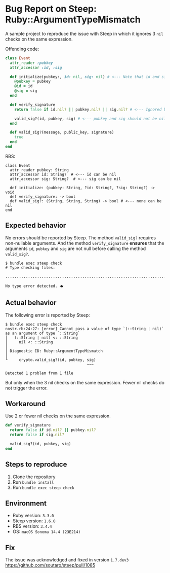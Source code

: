 # Bug Report on Steep: Ruby::ArgumentTypeMismatch

A sample project to reproduce the issue with Steep in which it ignores 3 `nil` checks on the same expression.

Offending code:

```ruby
class Event
  attr_reader :pubkey
  attr_accessor :id, :sig

  def initialize(pubkey:, id: nil, sig: nil) # <--- Note that id and sig can be nil
    @pubkey = pubkey
    @id = id
    @sig = sig
  end

  def verify_signature
    return false if id.nil? || pubkey.nil? || sig.nil? # <--- Ignored by Steep

    valid_sig?(id, pubkey, sig) # <--- pubkey and sig should not be nil here. The line above ensures that
  end

  def valid_sig?(message, public_key, signature)
    true
  end
end
```

RBS:

```rbs
class Event
  attr_reader pubkey: String
  attr_accessor id: String?  # <--- id can be nil
  attr_accessor sig: String?  # <--- sig can be nil

  def initialize: (pubkey: String, ?id: String?, ?sig: String?) -> void
  def verify_signature: -> bool
  def valid_sig?: (String, String, String) -> bool # <--- none can be nil
end
```

## Expected behavior

No errors should be reported by Steep. The method `valid_sig?` requires non-nullable arguments. And the method `verify_signature` **ensures** that the arguments `id`, `pubkey` and `sig` are not null before calling the method `valid_sig?`.

```
$ bundle exec steep check
# Type checking files:

.....................................................................................

No type error detected. 🫖
```

## Actual behavior

The following error is reported by Steep:

```
$ bundle exec steep check
nostr.rb:24:27: [error] Cannot pass a value of type `(::String | nil)` as an argument of type `::String`
│   (::String | nil) <: ::String
│     nil <: ::String
│
│ Diagnostic ID: Ruby::ArgumentTypeMismatch
│
└     crypto.valid_sig?(id, pubkey, sig)
                                    ~~~

Detected 1 problem from 1 file
```

But only when the 3 nil checks on the same expression. Fewer nil checks do not trigger the error.

## Workaround

Use 2 or fewer nil checks on the same expression.

```ruby
def verify_signature
  return false if id.nil? || pubkey.nil?
  return false if sig.nil?

  valid_sig?(id, pubkey, sig)
end
```

## Steps to reproduce

1. Clone the repository
2. Run `bundle install`
3. Run `bundle exec steep check`

## Environment

- Ruby version: `3.3.0`
- Steep version: `1.6.0`
- RBS version: `3.4.4`
- OS: `macOS Sonoma 14.4 (23E214)`

## Fix

The issue was acknowledged and fixed in version `1.7.dev3` https://github.com/soutaro/steep/pull/1085
